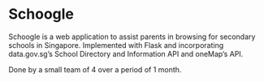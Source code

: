 # Schoogle

Schoogle is a web application to assist parents in browsing for secondary schools in Singapore. 
Implemented with Flask and incorporating data.gov.sg’s School Directory and Information API and oneMap’s API. 

Done by a small team of 4 over a period of 1 month.
